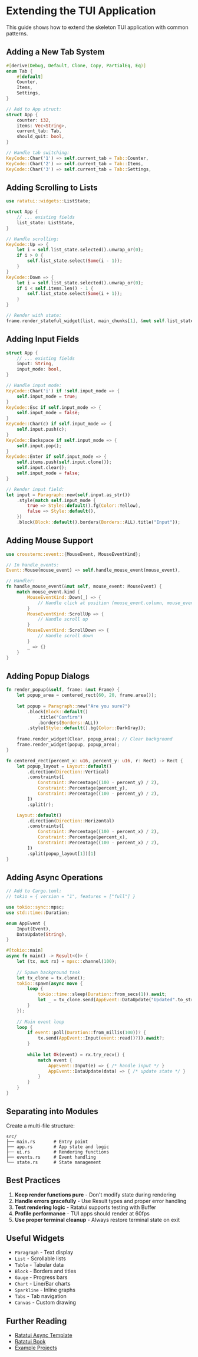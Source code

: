 # Extending the TUI Application

This guide shows how to extend the skeleton TUI application with common patterns.

## Adding a New Tab System

```rust
#[derive(Debug, Default, Clone, Copy, PartialEq, Eq)]
enum Tab {
    #[default]
    Counter,
    Items,
    Settings,
}

// Add to App struct:
struct App {
    counter: i32,
    items: Vec<String>,
    current_tab: Tab,
    should_quit: bool,
}

// Handle tab switching:
KeyCode::Char('1') => self.current_tab = Tab::Counter,
KeyCode::Char('2') => self.current_tab = Tab::Items,
KeyCode::Char('3') => self.current_tab = Tab::Settings,
```

## Adding Scrolling to Lists

```rust
use ratatui::widgets::ListState;

struct App {
    // ... existing fields
    list_state: ListState,
}

// Handle scrolling:
KeyCode::Up => {
    let i = self.list_state.selected().unwrap_or(0);
    if i > 0 {
        self.list_state.select(Some(i - 1));
    }
}
KeyCode::Down => {
    let i = self.list_state.selected().unwrap_or(0);
    if i < self.items.len() - 1 {
        self.list_state.select(Some(i + 1));
    }
}

// Render with state:
frame.render_stateful_widget(list, main_chunks[1], &mut self.list_state);
```

## Adding Input Fields

```rust
struct App {
    // ... existing fields
    input: String,
    input_mode: bool,
}

// Handle input mode:
KeyCode::Char('i') if !self.input_mode => {
    self.input_mode = true;
}
KeyCode::Esc if self.input_mode => {
    self.input_mode = false;
}
KeyCode::Char(c) if self.input_mode => {
    self.input.push(c);
}
KeyCode::Backspace if self.input_mode => {
    self.input.pop();
}
KeyCode::Enter if self.input_mode => {
    self.items.push(self.input.clone());
    self.input.clear();
    self.input_mode = false;
}

// Render input field:
let input = Paragraph::new(self.input.as_str())
    .style(match self.input_mode {
        true => Style::default().fg(Color::Yellow),
        false => Style::default(),
    })
    .block(Block::default().borders(Borders::ALL).title("Input"));
```

## Adding Mouse Support

```rust
use crossterm::event::{MouseEvent, MouseEventKind};

// In handle_events:
Event::Mouse(mouse_event) => self.handle_mouse_event(mouse_event),

// Handler:
fn handle_mouse_event(&mut self, mouse_event: MouseEvent) {
    match mouse_event.kind {
        MouseEventKind::Down(_) => {
            // Handle click at position (mouse_event.column, mouse_event.row)
        }
        MouseEventKind::ScrollUp => {
            // Handle scroll up
        }
        MouseEventKind::ScrollDown => {
            // Handle scroll down
        }
        _ => {}
    }
}
```

## Adding Popup Dialogs

```rust
fn render_popup(&self, frame: &mut Frame) {
    let popup_area = centered_rect(60, 20, frame.area());
    
    let popup = Paragraph::new("Are you sure?")
        .block(Block::default()
            .title("Confirm")
            .borders(Borders::ALL))
        .style(Style::default().bg(Color::DarkGray));
    
    frame.render_widget(Clear, popup_area); // Clear background
    frame.render_widget(popup, popup_area);
}

fn centered_rect(percent_x: u16, percent_y: u16, r: Rect) -> Rect {
    let popup_layout = Layout::default()
        .direction(Direction::Vertical)
        .constraints([
            Constraint::Percentage((100 - percent_y) / 2),
            Constraint::Percentage(percent_y),
            Constraint::Percentage((100 - percent_y) / 2),
        ])
        .split(r);

    Layout::default()
        .direction(Direction::Horizontal)
        .constraints([
            Constraint::Percentage((100 - percent_x) / 2),
            Constraint::Percentage(percent_x),
            Constraint::Percentage((100 - percent_x) / 2),
        ])
        .split(popup_layout[1])[1]
}
```

## Adding Async Operations

```rust
// Add to Cargo.toml:
// tokio = { version = "1", features = ["full"] }

use tokio::sync::mpsc;
use std::time::Duration;

enum AppEvent {
    Input(Event),
    DataUpdate(String),
}

#[tokio::main]
async fn main() -> Result<()> {
    let (tx, mut rx) = mpsc::channel(100);
    
    // Spawn background task
    let tx_clone = tx.clone();
    tokio::spawn(async move {
        loop {
            tokio::time::sleep(Duration::from_secs(1)).await;
            let _ = tx_clone.send(AppEvent::DataUpdate("Updated".to_string())).await;
        }
    });
    
    // Main event loop
    loop {
        if event::poll(Duration::from_millis(100))? {
            tx.send(AppEvent::Input(event::read()?)).await?;
        }
        
        while let Ok(event) = rx.try_recv() {
            match event {
                AppEvent::Input(e) => { /* handle input */ }
                AppEvent::DataUpdate(data) => { /* update state */ }
            }
        }
    }
}
```

## Separating into Modules

Create a multi-file structure:

```
src/
├── main.rs       # Entry point
├── app.rs        # App state and logic
├── ui.rs         # Rendering functions
├── events.rs     # Event handling
└── state.rs      # State management
```

## Best Practices

1. **Keep render functions pure** - Don't modify state during rendering
2. **Handle errors gracefully** - Use Result types and proper error handling
3. **Test rendering logic** - Ratatui supports testing with Buffer
4. **Profile performance** - TUI apps should render at 60fps
5. **Use proper terminal cleanup** - Always restore terminal state on exit

## Useful Widgets

- `Paragraph` - Text display
- `List` - Scrollable lists
- `Table` - Tabular data
- `Block` - Borders and titles
- `Gauge` - Progress bars
- `Chart` - Line/Bar charts
- `Sparkline` - Inline graphs
- `Tabs` - Tab navigation
- `Canvas` - Custom drawing

## Further Reading

- [Ratatui Async Template](https://github.com/ratatui/templates)
- [Ratatui Book](https://ratatui.rs/concepts/)
- [Example Projects](https://github.com/ratatui/awesome-ratatui)
